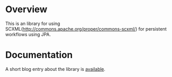 # Overview
This is an library for using SCXML(http://commons.apache.org/proper/commons-scxml/) for persistent workflows using JPA.

# Documentation
A short blog entry about the library is [available][blogLink].

[blogLink]: <http://morning_bell.blogspot.com.tr/2015/09/modeling-state-diagrams-using-scxml-and.html>

 